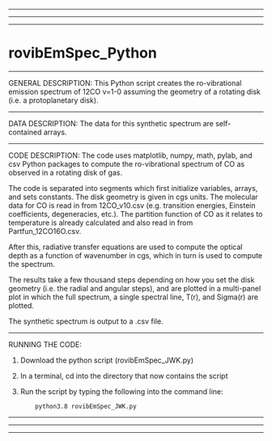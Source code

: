 ___________________________________________________________________________________________________________________________________________________________________
___________________________________________________________________________________________________________________________________________________________________
___________________________________________________________________________________________________________________________________________________________________
# rovibEmSpec_Python

___________________________________________________________________________________________________________________________________________________________________
GENERAL DESCRIPTION:
This Python script creates the ro-vibrational emission spectrum of 12CO v=1-0 assuming the geometry of a rotating disk (i.e. a protoplanetary disk). 

___________________________________________________________________________________________________________________________________________________________________
DATA DESCRIPTION:
The data for this synthetic spectrum are self-contained arrays. 

___________________________________________________________________________________________________________________________________________________________________
CODE DESCRIPTION:
The code uses matplotlib, numpy, math, pylab, and csv Python packages to compute the ro-vibrational spectrum of CO as observed in a rotating disk of gas. 

The code is separated into segments which first initialize variables, arrays, and sets constants. The disk geometry is given in cgs units. The molecular data for CO 
is read in from 12CO_v10.csv (e.g. transition energies, Einstein coefficients, degeneracies, etc.). The partition function of CO as it relates to temperature is 
already calculated and also read in from Partfun_12CO16O.csv. 

After this, radiative transfer equations are used to compute the optical depth as a function of wavenumber in cgs, which in turn is used to compute the spectrum. 

The results take a few thousand steps depending on how you set the disk geometry (i.e. the radial and angular steps), and are plotted in a multi-panel plot in 
which the full spectrum, a single spectral line, T(r), and Sigma(r) are plotted. 

The synthetic spectrum is output to a .csv file. 

___________________________________________________________________________________________________________________________________________________________________
RUNNING THE CODE:
1) Download the python script (rovibEmSpec_JWK.py)
 
2) In a terminal, cd into the directory that now contains the script

3) Run the script by typing the following into the command line:

           python3.8 rovibEmSpec_JWK.py
___________________________________________________________________________________________________________________________________________________________________
___________________________________________________________________________________________________________________________________________________________________
___________________________________________________________________________________________________________________________________________________________________
